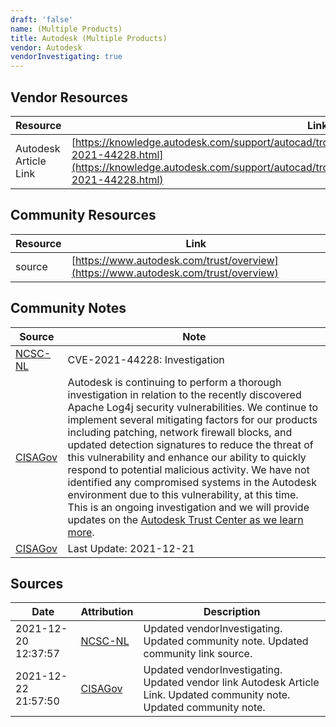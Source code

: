 ```yaml
---
draft: 'false'
name: (Multiple Products)
title: Autodesk (Multiple Products)
vendor: Autodesk
vendorInvestigating: true
---
```


## Vendor Resources
| Resource | Link |
| --- | --- |
| Autodesk Article Link | [https://knowledge.autodesk.com/support/autocad/troubleshooting/caas/sfdcarticles/sfdcarticles/CVE-2021-44228.html](https://knowledge.autodesk.com/support/autocad/troubleshooting/caas/sfdcarticles/sfdcarticles/CVE-2021-44228.html) |

## Community Resources
| Resource | Link |
| --- | --- |
| source | [https://www.autodesk.com/trust/overview](https://www.autodesk.com/trust/overview) |

## Community Notes
| Source | Note |
| --- | --- |
| [NCSC-NL](https://github.com/NCSC-NL/log4shell/blob/main/software/README.md) | CVE-2021-44228: Investigation </ul> |
| [CISAGov](https://raw.githubusercontent.com/cisagov/log4j-affected-db/develop/README.md) | Autodesk is continuing to perform a thorough investigation in relation to the recently discovered Apache Log4j security vulnerabilities. We continue to implement several mitigating factors for our products including patching, network firewall blocks, and updated detection signatures to reduce the threat of this vulnerability and enhance our ability to quickly respond to potential malicious activity. We have not identified any compromised systems in the Autodesk environment due to this vulnerability, at this time. This is an ongoing investigation and we will provide updates on the [Autodesk Trust Center as we learn more](https://www.autodesk.com/trust/overview). |
| [CISAGov](https://raw.githubusercontent.com/cisagov/log4j-affected-db/develop/README.md) | Last Update: 2021-12-21 |

## Sources
| Date | Attribution | Description |
| --- | --- | --- |
| 2021-12-20 12:37:57 | [NCSC-NL](https://github.com/NCSC-NL/log4shell/blob/main/software/README.md) | Updated vendorInvestigating. Updated community note. Updated community link source.  |
| 2021-12-22 21:57:50 | [CISAGov](https://raw.githubusercontent.com/cisagov/log4j-affected-db/develop/README.md) | Updated vendorInvestigating. Updated vendor link Autodesk Article Link. Updated community note. Updated community note.  |
